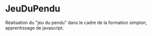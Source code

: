 # JeuDuPendu
Réalisation du "jeu du pendu" dans le cadre de la formation simplon, apprentissage de javascript.
